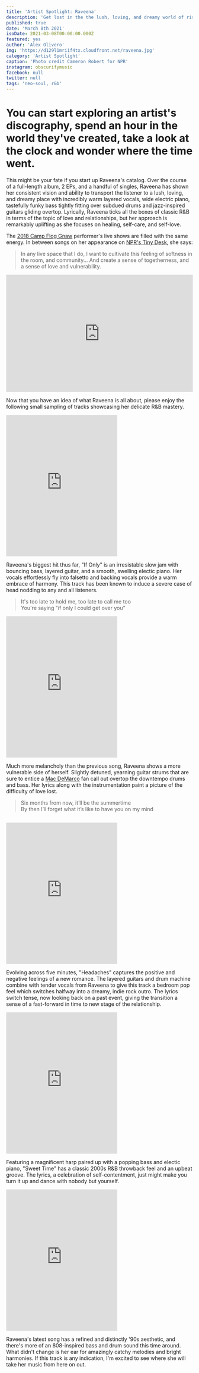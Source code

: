 ```yaml
---
title: 'Artist Spotlight: Raveena'
description: 'Get lost in the the lush, loving, and dreamy world of rising star Raveena Aurora.'
published: true
date: 'March 8th 2021'
isoDate: 2021-03-08T00:00:00.000Z
featured: yes
author: 'Alex Olivero'
img: 'https://d129l1mriif4tx.cloudfront.net/raveena.jpg'
category: 'Artist Spotlight'
caption: 'Photo credit Cameron Robert for NPR'
instagram: obscurifymusic
facebook: null
twitter: null
tags: 'neo-soul, r&b'
---
```


# You can start exploring an artist's discography, spend an hour in the world they've created, take a look at the clock and wonder where the time went.

This might be your fate if you start up Raveena's catalog. Over the course of a full-length album, 2 EPs, and a handful of singles, Raveena has shown her consistent vision and ability to transport the listener to a lush, loving, and dreamy place with incredibly warm layered vocals, wide electric piano, tastefully funky bass tightly fitting over subdued drums and jazz-inspired guitars gliding overtop. Lyrically, Raveena ticks all the boxes of classic R&B in terms of the topic of love and relationships, but her approach is remarkably uplifting as she focuses on healing, self-care, and self-love.

The [2018 Camp Flog Gnaw](https://earmilk.com/2018/11/14/6-standout-up-and-coming-acts-from-this-years-camp-flog-gnaw-carnival/) performer's live shows are filled with the same energy. In between songs on her appearance on [NPR's Tiny Desk](https://www.youtube.com/embed/pre9lE3Wa78), she says:

> In any live space that I do, I want to cultivate this feeling of softness in the room, and community... And create a sense of togetherness, and a sense of love and vulnerability.

<iframe width="100%" style="max-width: 550px" height="315" src="https://www.youtube.com/embed/pre9lE3Wa78" frameborder="0" allow="accelerometer; autoplay; clipboard-write; encrypted-media; gyroscope; picture-in-picture" allowfullscreen></iframe>


Now that you have an idea of what Raveena is all about, please enjoy the following small sampling of tracks showcasing her delicate R&B mastery.


<iframe src="https://open.spotify.com/embed/track/4jyU03J2YOhRxgOHit2auK" width="300" height="380" frameborder="0" allowtransparency="true" allow="encrypted-media"></iframe>

Raveena's biggest hit thus far, "If Only" is an irresistable slow jam with bouncing bass, layered guitar, and a smooth, swelling electic piano.
Her vocals effortlessly fly into falsetto and backing vocals provide a warm embrace of harmony. This track has been known to induce a severe case of head nodding to any and all listeners.

> It's too late to hold me, too late to call me too
<br/>You're saying "if only I could get over you"


<iframe src="https://open.spotify.com/embed/track/2qhahbZ5iMNmKIFCcVDGur" width="300" height="380" frameborder="0" allowtransparency="true" allow="encrypted-media"></iframe>

Much more melancholy than the previous song, Raveena shows a more vulnerable side of herself. Slightly detuned, yearning guitar strums that are sure to entice a [Mac DeMarco](https://open.spotify.com/artist/3Sz7ZnJQBIHsXLUSo0OQtM?si=NSV9_0r3QdKbiS6Lt05yHA) fan call out overtop the downtempo drums and bass. Her lyrics along with the instrumentation paint a picture of the difficulty of love lost.

> Six months from now, it’ll be the summertime
<br/>By then I’ll forget what it’s like to have you on my mind

<div style="margin: 2em auto">
  <!-- ObscurifyMusic_S2S_Leaderboard_ROS_BTF -->
  <div id="bsa-zone_1597164587977-6_123456"></div>
</div>

<iframe src="https://open.spotify.com/embed/track/4MNu1bSmyV3S4Y2MJMGrrP" width="300" height="380" frameborder="0" allowtransparency="true" allow="encrypted-media"></iframe>

Evolving across five minutes, "Headaches" captures the positive and negative feelings of a new romance. The layered guitars and drum machine combine with tender vocals from Raveena to give this track a bedroom pop feel which switches halfway into a dreamy, indie rock outro. The lyrics switch tense, now looking back on a past event, giving the transition a sense of a fast-forward in time to new stage of the relationship.


<iframe src="https://open.spotify.com/embed/track/3wv9jIR1DAGxTRMm1kH6GL" width="300" height="380" frameborder="0" allowtransparency="true" allow="encrypted-media"></iframe>

Featuring a magnificent harp paired up with a popping bass and electic piano, "Sweet Time" has a classic 2000s R&B throwback feel and an upbeat groove. The lyrics, a celebration of self-contentment, just might make you turn it up and dance with nobody but yourself.


<iframe src="https://open.spotify.com/embed/track/2NDMLu8ZNrAsAsPAoW5VOx" width="300" height="380" frameborder="0" allowtransparency="true" allow="encrypted-media"></iframe>

Raveena's latest song has a refined and distinctly '90s aesthetic, and there's more of an 808-inspired bass and drum sound this time around. What didn't change is her ear for amazingly catchy melodies and bright harmonies. If this track is any indication, I'm excited to see where she will take her music from here on out.